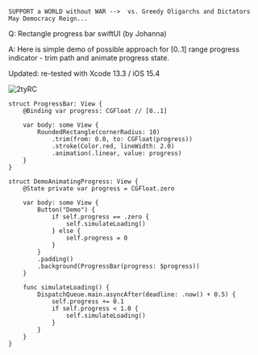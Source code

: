 ```
SUPPORT a WORLD without WAR -->  vs. Greedy Oligarchs and Dictators
May Democracy Reign... 
```

Q: Rectangle progress bar swiftUI (by Johanna)

A: Here is simple demo of possible approach for [0..1] range progress indicator - 
trim path and animate progress state.

Updated: re-tested with Xcode 13.3 / iOS 15.4

![2tyRC](https://user-images.githubusercontent.com/62171579/166879467-afecc754-677e-4e2d-96b8-0520c0a6d474.gif)

```
struct ProgressBar: View {
    @Binding var progress: CGFloat // [0..1]

    var body: some View {
        RoundedRectangle(cornerRadius: 10)
            .trim(from: 0.0, to: CGFloat(progress))
            .stroke(Color.red, lineWidth: 2.0)
            .animation(.linear, value: progress)
    }
}

struct DemoAnimatingProgress: View {
    @State private var progress = CGFloat.zero

    var body: some View {
        Button("Demo") {
            if self.progress == .zero {
                self.simulateLoading()
            } else {
                self.progress = 0
            }
        }
        .padding()
        .background(ProgressBar(progress: $progress))
    }

    func simulateLoading() {
        DispatchQueue.main.asyncAfter(deadline: .now() + 0.5) {
            self.progress += 0.1
            if self.progress < 1.0 {
                self.simulateLoading()
            }
        }
    }
}
```
